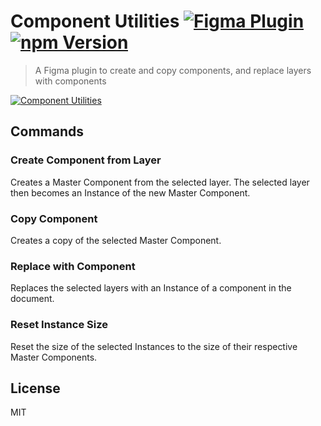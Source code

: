 # Component Utilities [![Figma Plugin](https://img.shields.io/badge/figma-Component%20Utilities-1BC47D.svg)](https://figma.com/c/plugin/785894722513806497/Component-Utilities) [![npm Version](https://img.shields.io/npm/v/figma-component-utilities.svg)](https://www.npmjs.com/package/figma-component-utilities)

> A Figma plugin to create and copy components, and replace layers with components

[![Component Utilities](https://raw.githubusercontent.com/yuanqing/figma-plugins/master/packages/figma-component-utilities/media/cover.png)](https://figma.com/c/plugin/785894722513806497/Component-Utilities)

## Commands

### Create Component from Layer

Creates a Master Component from the selected layer. The selected layer then becomes an Instance of the new Master Component.

### Copy Component

Creates a copy of the selected Master Component.

### Replace with Component

Replaces the selected layers with an Instance of a component in the document.

### Reset Instance Size

Reset the size of the selected Instances to the size of their respective Master Components.

## License

MIT
